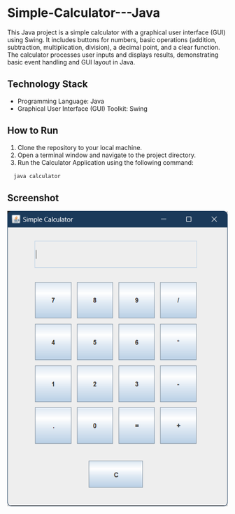 # Simple-Calculator---Java
This Java project is a simple calculator with a graphical user interface (GUI) using Swing. It includes buttons for numbers, basic operations (addition, subtraction, multiplication, division), a decimal point, and a clear function. The calculator processes user inputs and displays results, demonstrating basic event handling and GUI layout in Java.


## Technology Stack
- Programming Language: Java
- Graphical User Interface (GUI) Toolkit: Swing

## How to Run

1. Clone the repository to your local machine.
2. Open a terminal window and navigate to the project directory.
3. Run the Calculator Application using the following command:

```bash
  java calculator
```
## Screenshot

![screenshot of Calculator](./screenshot/Calculator.png)

